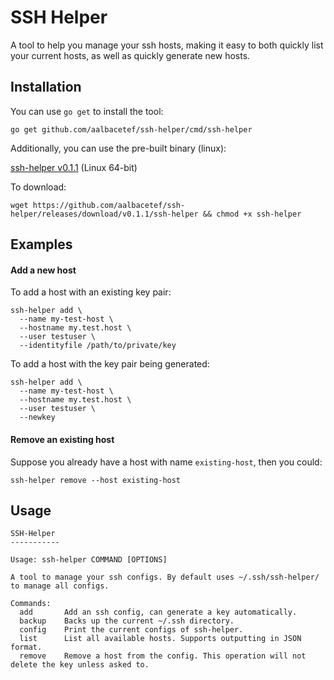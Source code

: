 # SSH Helper

A tool to help you manage your ssh hosts, making it easy to both quickly list your current hosts, as well as quickly generate new hosts.


## Installation

You can use `go get` to install the tool:

`go get github.com/aalbacetef/ssh-helper/cmd/ssh-helper`


Additionally, you can use the pre-built binary (linux):

[ssh-helper v0.1.1](https://github.com/aalbacetef/ssh-helper/releases/download/v0.1.1/ssh-helper) (Linux 64-bit)

To download:

`wget https://github.com/aalbacetef/ssh-helper/releases/download/v0.1.1/ssh-helper && chmod +x ssh-helper`

## Examples

#### Add a new host
To add a host with an existing key pair:

```
ssh-helper add \
  --name my-test-host \
  --hostname my.test.host \
  --user testuser \
  --identityfile /path/to/private/key
```


To add a host with the key pair being generated:
```
ssh-helper add \
  --name my-test-host \
  --hostname my.test.host \
  --user testuser \
  --newkey 
```

#### Remove an existing host

Suppose you already have a host with name `existing-host`, then you could:

```
ssh-helper remove --host existing-host
```



## Usage

```
SSH-Helper
-----------

Usage: ssh-helper COMMAND [OPTIONS]

A tool to manage your ssh configs. By default uses ~/.ssh/ssh-helper/ to manage all configs.

Commands:
  add       Add an ssh config, can generate a key automatically.
  backup    Backs up the current ~/.ssh directory.
  config    Print the current configs of ssh-helper.
  list      List all available hosts. Supports outputting in JSON format.
  remove    Remove a host from the config. This operation will not delete the key unless asked to.

```

